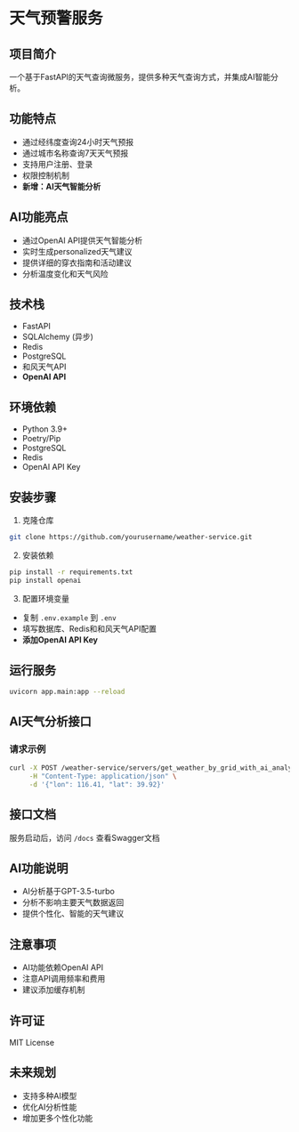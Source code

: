 # 天气预警服务 

## 项目简介
一个基于FastAPI的天气查询微服务，提供多种天气查询方式，并集成AI智能分析。

## 功能特点
- 通过经纬度查询24小时天气预报
- 通过城市名称查询7天天气预报
- 支持用户注册、登录
- 权限控制机制
- **新增：AI天气智能分析**

## AI功能亮点
- 通过OpenAI API提供天气智能分析
- 实时生成personalized天气建议
- 提供详细的穿衣指南和活动建议
- 分析温度变化和天气风险

## 技术栈
- FastAPI
- SQLAlchemy (异步)
- Redis
- PostgreSQL
- 和风天气API
- **OpenAI API**

## 环境依赖
- Python 3.9+
- Poetry/Pip
- PostgreSQL
- Redis
- OpenAI API Key

## 安装步骤
1. 克隆仓库
```bash
git clone https://github.com/yourusername/weather-service.git
```

2. 安装依赖
```bash
pip install -r requirements.txt
pip install openai
```

3. 配置环境变量
- 复制 `.env.example` 到 `.env`
- 填写数据库、Redis和和风天气API配置
- **添加OpenAI API Key**

## 运行服务
```bash
uvicorn app.main:app --reload
```

## AI天气分析接口
### 请求示例
```bash
curl -X POST /weather-service/servers/get_weather_by_grid_with_ai_analysis \
     -H "Content-Type: application/json" \
     -d '{"lon": 116.41, "lat": 39.92}'
```

## 接口文档
服务启动后，访问 `/docs` 查看Swagger文档

## AI功能说明
- AI分析基于GPT-3.5-turbo
- 分析不影响主要天气数据返回
- 提供个性化、智能的天气建议

## 注意事项
- AI功能依赖OpenAI API
- 注意API调用频率和费用
- 建议添加缓存机制

## 许可证
MIT License

## 未来规划
- 支持多种AI模型
- 优化AI分析性能
- 增加更多个性化功能
